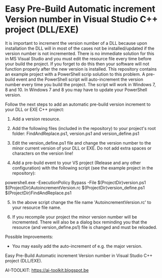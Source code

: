# Easy Pre-Build Automatic increment Version number in Visual Studio C++ project (DLL/EXE)

It is important to increment the version number of a DLL because upon installation the DLL will in most of the cases not be installed/updated if the version number is not incremented. There is no immediate solution for this in MS Visual Studio and you must edit the resource file every time before your build the project. If you forget to do this then your software will not function properly after the new version is installed. This repository contains an example project with a PowerShell scrip solution to this problem. A pre-build event and the PowerShell script will auto-increment the version number every time you build the project. The script will work in Windows 7, 8 and 10. In Windows 7 and 8 you may have to update your PowerShell version.

Follow the next steps to add an automatic pre-build version increment to your DLL or EXE C++ project:

1. Add a version resource.

2. Add the following files (included in the repository) to your project's root folder: FindAndReplace.ps1, version.ps1 and version_define.ps1

3. Edit the version_define.ps1 file and change the version number to the minor current version of your DLL or EXE. Do not add extra spaces or characters on the version line!

4. Add a pre-build event to your VS project (Release and any other configuration) with the following script (see the example project in the repository): 
  
  powershell.exe -ExecutionPolicy Bypass -File $(ProjectDir)version.ps1 $(ProjectDir)AutoincrementVersion.rc $(ProjectDir)version_define.ps1 $(ProjectDir)FindAndReplace.ps1

5. In the above script change the file name 'AutoincrementVersion.rc' to your resource file name.

6. If you recompile your project the minor version number will be incremented. There will also be a dialog box reminding you that the resource (and version_define.ps1) file is changed and must be reloaded.

Possible Improvements:

- You may easily add the auto-increment of e.g. the major version.

Easy Pre-Build Automatic increment Version number in Visual Studio C++ project (DLL/EXE).

AI-TOOLKIT: https://ai-toolkit.blogspot.be

